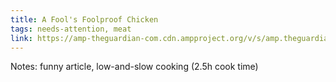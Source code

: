 ```yaml
---
title: A Fool's Foolproof Chicken
tags: needs-attention, meat
link: https://amp-theguardian-com.cdn.ampproject.org/v/s/amp.theguardian.com/lifeandstyle/2018/jun/06/how-to-roast-a-chicken-the-answers-are-horrifying?amp_gsa=1&amp_js_v=a9&usqp=mq331AQKKAFQArABIIACAw%3D%3D#amp_tf=From%20%251%24s&aoh=16629246319691
---
```

Notes: funny article, low-and-slow cooking (2.5h cook time)  

